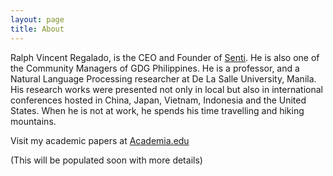 ```yaml
---
layout: page
title: About
---
```


Ralph Vincent Regalado, is the CEO and Founder of [Senti](http://www.senti.com.ph). He is also one of the Community Managers of GDG Philippines. He is a professor, and a Natural Language Processing researcher at De La Salle University, Manila. His research works were presented not only in local but also in international conferences hosted in China, Japan, Vietnam, Indonesia and the United States. When he is not at work, he spends his time travelling and hiking mountains.

Visit my academic papers at [Academia.edu](https://dlsu.academia.edu/RalphVincentRegalado) 

(This will be populated soon with more details)